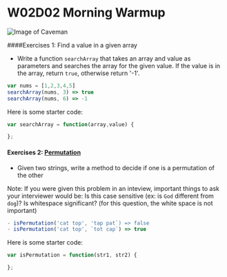 # W02D02 Morning Warmup
![Image of Caveman](http://s3.amazonaws.com/media.wbur.org/wordpress/11/files/2011/10/1017_palindrome.jpg)

####Exercises 1: Find a value in a given array
 - Write a function `searchArray` that takes an array and value as parameters and searches the array for the given value. If the value is in the array, return `true`, otherwise return '-1'.
```javascript
var nums = [1,2,3,4,5]
searchArray(nums, 3) => true
searchArray(nums, 6) => -1
```
Here is some starter code:
```javascript
var searchArray = function(array,value) {

};
```


#### Exercises 2: [Permutation](https://en.wikipedia.org/wiki/Permutation)

- Given two strings, write a method to decide if one is a permutation of the other

Note: If you were given this problem in an inteview, important things to ask your interviewer would be:
Is this case sensitive (ex: is `God` different from `dog`)?
Is whitespace significant? (for this question, the white space is not important)

```javascript
- isPermutation('cat top', 'tap pat`) => false
- isPermutation('cat top', `tot cap`) => true
```
Here is some starter code:
```javascript
var isPermutation = function(str1, str2) {

};
```
